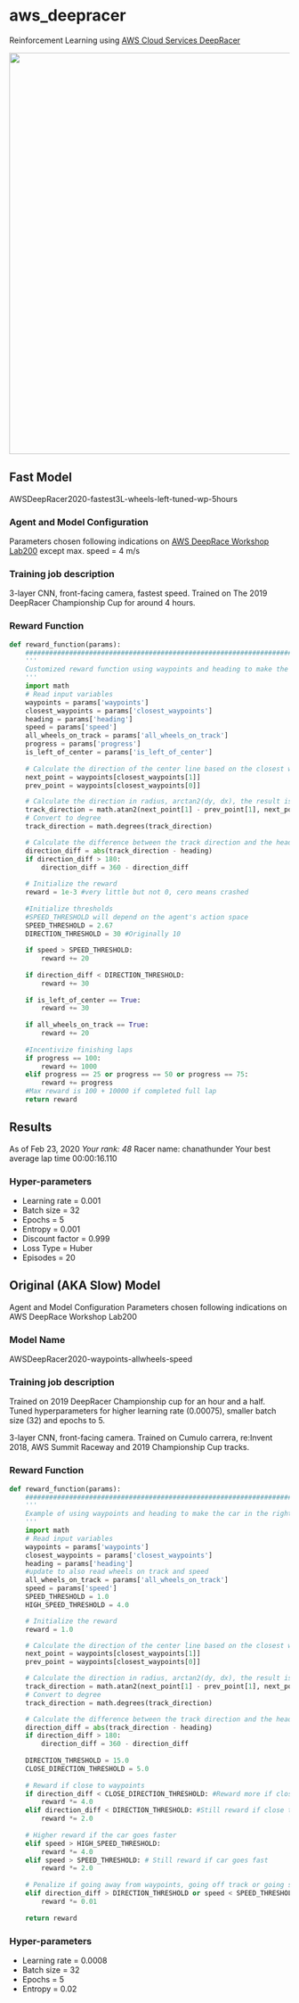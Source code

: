 # aws_deepracer
 Reinforcement Learning using [AWS Cloud Services DeepRacer](https://console.aws.amazon.com/deepracer/home?region=us-east-1#welcome)

<img src="images/run_cropped_compressed.gif" width=720 />

## Fast Model
AWSDeepRacer2020-fastest3L-wheels-left-tuned-wp-5hours

### Agent and Model Configuration
Parameters chosen following indications on [AWS DeepRace Workshop Lab200](https://github.com/aws-samples/aws-deepracer-workshops/tree/master/Workshops/2019-reInvent/Lab_200_AIM207) except max. speed = 4 m/s 

### Training job description
3-layer CNN, front-facing camera, fastest speed. Trained on The 2019 DeepRacer Championship Cup for around 4 hours.

### Reward Function
```python
def reward_function(params):
    ###################################################################
    '''
    Customized reward function using waypoints and heading to make the car in the right direction and incentivizing going fast and finishing laps
    '''
    import math
    # Read input variables
    waypoints = params['waypoints']
    closest_waypoints = params['closest_waypoints']
    heading = params['heading']
    speed = params['speed']
    all_wheels_on_track = params['all_wheels_on_track']
    progress = params['progress']
    is_left_of_center = params['is_left_of_center']
    
    # Calculate the direction of the center line based on the closest waypoints
    next_point = waypoints[closest_waypoints[1]]
    prev_point = waypoints[closest_waypoints[0]]

    # Calculate the direction in radius, arctan2(dy, dx), the result is (-pi, pi) in radians
    track_direction = math.atan2(next_point[1] - prev_point[1], next_point[0] - prev_point[0]) 
    # Convert to degree
    track_direction = math.degrees(track_direction)

    # Calculate the difference between the track direction and the heading direction of the car
    direction_diff = abs(track_direction - heading)
    if direction_diff > 180:
        direction_diff = 360 - direction_diff
    
    # Initialize the reward
    reward = 1e-3 #very little but not 0, cero means crashed
    
    #Initialize thresholds
    #SPEED_THRESHOLD will depend on the agent's action space
    SPEED_THRESHOLD = 2.67 
    DIRECTION_THRESHOLD = 30 #Originally 10
    
    if speed > SPEED_THRESHOLD:
        reward += 20
    
    if direction_diff < DIRECTION_THRESHOLD:
        reward += 30
        
    if is_left_of_center == True:
        reward += 30
        
    if all_wheels_on_track == True:
        reward += 20
    
    #Incentivize finishing laps
    if progress == 100: 
        reward += 1000
    elif progress == 25 or progress == 50 or progress == 75:
        reward += progress
    #Max reward is 100 + 10000 if completed full lap
    return reward
```

## Results
As of Feb 23, 2020
*Your rank: 48*
Racer name: chanathunder
Your best average lap time
00:00:16.110

### Hyper-parameters
- Learning rate = 0.001
- Batch size = 32 
- Epochs = 5 
- Entropy = 0.001 
- Discount factor = 0.999
- Loss Type = Huber
- Episodes = 20

## Original (AKA Slow) Model
Agent and Model Configuration
Parameters chosen following indications on AWS DeepRace Workshop Lab200

### Model Name
AWSDeepRacer2020-waypoints-allwheels-speed

### Training job description
Trained on 2019 DeepRacer Championship cup for an hour and a half. Tuned hyperparameters for higher learning rate (0.00075), smaller batch size (32) and epochs to 5.

3-layer CNN, front-facing camera. Trained on Cumulo carrera, re:Invent 2018, AWS Summit Raceway and 2019 Championship Cup tracks.

### Reward Function
```python
def reward_function(params):
    ###############################################################################
    '''
    Example of using waypoints and heading to make the car in the right direction
    '''
    import math
    # Read input variables
    waypoints = params['waypoints']
    closest_waypoints = params['closest_waypoints']
    heading = params['heading']
    #update to also read wheels on track and speed
    all_wheels_on_track = params['all_wheels_on_track']
    speed = params['speed']
    SPEED_THRESHOLD = 1.0 
    HIGH_SPEED_THRESHOLD = 4.0

    # Initialize the reward
    reward = 1.0

    # Calculate the direction of the center line based on the closest waypoints
    next_point = waypoints[closest_waypoints[1]]
    prev_point = waypoints[closest_waypoints[0]]

    # Calculate the direction in radius, arctan2(dy, dx), the result is (-pi, pi) in radians
    track_direction = math.atan2(next_point[1] - prev_point[1], next_point[0] - prev_point[0]) 
    # Convert to degree
    track_direction = math.degrees(track_direction)

    # Calculate the difference between the track direction and the heading direction of the car
    direction_diff = abs(track_direction - heading)
    if direction_diff > 180:
        direction_diff = 360 - direction_diff
    
    DIRECTION_THRESHOLD = 15.0
    CLOSE_DIRECTION_THRESHOLD = 5.0
    
    # Reward if close to waypoints
    if direction_diff < CLOSE_DIRECTION_THRESHOLD: #Reward more if closer to the center
        reward *= 4.0
    elif direction_diff < DIRECTION_THRESHOLD: #Still reward if close to waypoints
        reward *= 2.0 
    
    # Higher reward if the car goes faster
    elif speed > HIGH_SPEED_THRESHOLD: 
        reward *= 4.0
    elif speed > SPEED_THRESHOLD: # Still reward if car goes fast
        reward *= 2.0
    
    # Penalize if going away from waypoints, going off track or going slow 
    elif direction_diff > DIRECTION_THRESHOLD or speed < SPEED_THRESHOLD or all_wheels_on_track == False:  
        reward *= 0.01
    
    return reward
```

### Hyper-parameters
- Learning rate = 0.0008 
- Batch size = 32 
- Epochs = 5 
- Entropy = 0.02
